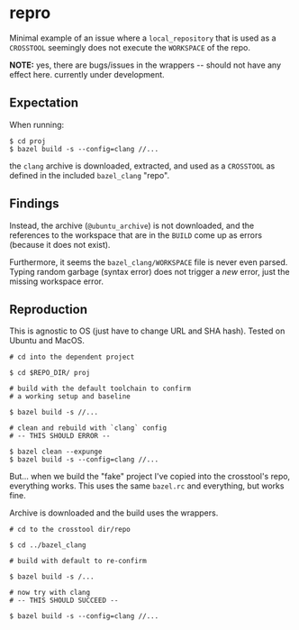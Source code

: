 repro
========

Minimal example of an issue where a `local_repository` that is
used as a `CROSSTOOL` seemingly does not execute the `WORKSPACE`
of the repo.

**NOTE:** yes, there are bugs/issues in the wrappers -- should not
have any effect here. currently under development.


Expectation
------------

When running:

```
$ cd proj
$ bazel build -s --config=clang //...
```

the `clang` archive is downloaded, extracted, and used as a
`CROSSTOOL` as defined in the included `bazel_clang` "repo".



Findings
----------

Instead, the archive (`@ubuntu_archive`) is not downloaded,
and the references to the workspace that are in the `BUILD`
come up as errors (because it does not exist).


Furthermore, it seems the `bazel_clang/WORKSPACE` file is never
even parsed. Typing random garbage (syntax error) does not
trigger a _new_ error, just the missing workspace error.




Reproduction
-------------

This is agnostic to OS (just have to change URL and SHA hash).
Tested on Ubuntu and MacOS.

```
# cd into the dependent project

$ cd $REPO_DIR/ proj

# build with the default toolchain to confirm
# a working setup and baseline

$ bazel build -s //...

# clean and rebuild with `clang` config
# -- THIS SHOULD ERROR --

$ bazel clean --expunge
$ bazel build -s --config=clang //...
```

But... when we build the "fake" project I've copied into
the crosstool's repo, everything works. This uses the same
`bazel.rc` and everything, but works fine.

Archive is downloaded and the build uses the wrappers.

```
# cd to the crosstool dir/repo

$ cd ../bazel_clang

# build with default to re-confirm

$ bazel build -s /...

# now try with clang
# -- THIS SHOULD SUCCEED --

$ bazel build -s --config=clang //...
```
